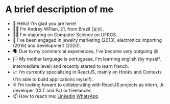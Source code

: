 # A brief description of me
- 👋 Hello! I'm glad you are here!
- 👨‍💻 I’m Andrey Willian, 21, from Brazil (🇧🇷).
- 👨‍🎓 I'm majoring on Computer Science on UFRGS.
- 🤵 I've been engaged in jewelry marketing (2013), electronics importing (2016) and development (2020).
- 🗣️ Due to my commercial experiences, I've become very outgoing 😆
- 🏳️ My mother language is portuguese, I'm learning english (by myself, intermediate level) and recently started to learn french.
- 📈 I’m currently specializing in ReactJS, mainly on Hooks and Contexts (I'm able to build applications myself).
- 🌐 I’m looking foward to collaborating with ReactJS projects as intern, Jr. developer (CLT and PJ) or freelancer.
- 📫 How to reach me: [Linkedin](https://www.linkedin.com/in/andrey-willian/) [WhatsApp](https://api.whatsapp.com/send?phone=5551994498561&text=Ol%C3%A1%2C%20Andrey!%20Tudo%20certo%20contigo%3F%20Encontrei%20esse%20link%20em%20seu%20GitHub%2C%20eu...)

<!---
Andreywrl/Andreywrl is a ✨ special ✨ repository because its `README.md` (this file) appears on your GitHub profile.
You can click the Preview link to take a look at your changes.
--->
